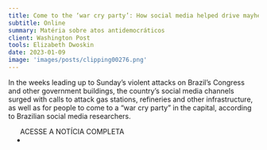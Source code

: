 ```yaml
---
title: Come to the ‘war cry party’: How social media helped drive mayhem in Brazil
subtitle: Online
summary: Matéria sobre atos antidemocráticos
client: Washington Post
tools: Elizabeth Dwoskin
date: 2023-01-09
image: 'images/posts/clipping00276.png'
---
```


In the weeks leading up to Sunday’s violent attacks on Brazil’s Congress and other government buildings, the country’s social media channels surged with calls to attack gas stations, refineries and other infrastructure, as well as for people to come to a “war cry party” in the capital, according to Brazilian social media researchers.

<div class="post__share"><ul class="share__list list-reset">ACESSE A NOTÍCIA COMPLETA<li class="share__item" style="margin-left: 10px"><a class="share__link share__facebook" style="background: #fa5657" href="https://www.washingtonpost.com/technology/2023/01/08/brazil-bolsanaro-twitter-facebook/ 
onclick=window.open(this.href, 'pop-up', 'left=20,top=20,width=500,height=500,toolbar=1,resizable=0'); return false;" title="Link" rel="nofollow"><i class="fa-solid fa-link"></i></a></li></ul></div>
<!-- <div class="gallery-box"><div class="gallery"><img src="/clipping/images/example-1.jpg" loading="lazy" alt="Project"><img src="/clipping/images/example-2.jpg" loading="lazy" alt="Project"></div><em>Gallery / <a href="https://www.freepik.com/" target="_blank">Freepic</a></em></div> -->
